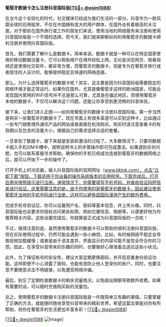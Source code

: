 **葡萄牙数据卡怎么注册抖音国际版[[TG💪+ @esim1088](https://t.me/s/esim1088)]**

在当今这个全球化的时代，社交媒体已经成为我们生活的一部分。抖音作为一款风靡全球的应用程序，不仅在中国拥有庞大的用户群体，在国外也有着极高的关注度。对于那些在国外旅行或工作的朋友们来说，使用当地的网络服务来注册和使用抖音国际版是一个不错的选择。而今天，我们就来聊聊如何利用葡萄牙的数据卡顺利注册并使用抖音国际版。

首先，我们需要了解什么是数据卡。简单来说，数据卡就是一种可以在特定国家使用的移动数据流量卡。它可以帮助用户在境外轻松上网，无论是浏览网页、观看视频还是使用社交软件，都非常方便。而葡萄牙的数据卡，则是专为在葡萄牙旅行或者居住的人设计的，能够提供稳定且快速的网络连接。

那么，为什么选择葡萄牙的数据卡呢？其实，这主要是因为抖音国际版需要稳定的网络环境才能正常运行。如果你在国外，尤其是像葡萄牙这样的欧洲国家，可能会发现国内常用的WiFi信号并不总是那么可靠，尤其是在偏远地区。而使用葡萄牙本地的数据卡，不仅可以解决这个问题，还能让你享受到更流畅的抖音体验。

接下来，让我们进入正题——如何用葡萄牙的数据卡注册抖音国际版。第一步当然是购买一张葡萄牙的数据卡了。现在市面上有很多渠道可以买到这种卡，比如通过一些专门销售境外通讯产品的网站或者直接在机场购买。购买时请注意查看卡的有效期以及包含的流量大小，根据自己的需求选择合适的套餐。

一旦拿到了数据卡，接下来就是安装和激活的过程了。大多数情况下，只要将数据卡插入手机SIM卡槽中，按照说明书上的步骤操作即可完成激活。如果遇到任何问题，也可以联系客服寻求帮助。确保你的手机已经成功连接到葡萄牙的数据网络之后，就可以开始下一步的操作了。

打开手机上的浏览器，输入抖音国际版的官网网址（www.tiktok.com），点击“立即下载”按钮，下载适用于你设备的操作系统版本的应用程序。下载完成后，打开应用并按照提示进行注册。通常情况下，你需要填写手机号码，并接收验证码短信来进行验证。这里需要注意的是，由于你使用的是葡萄牙的数据卡，因此建议使用葡萄牙当地的手机号码进行注册，这样可以避免因国际漫游产生的额外费用。

完成手机号验证后，你可以设置用户名、密码等基本信息，并上传头像。同时，抖音国际版也会要求你授权访问某些权限，例如位置信息、相册等，以便更好地为你推荐相关内容。这些设置完成后，你就算是正式成为抖音国际版的一员啦！

不过，值得注意的是，虽然使用葡萄牙的数据卡可以帮助你顺利注册抖音国际版，但在实际使用过程中，仍然可能会遇到一些小麻烦。比如，有时候网络不稳定会导致视频加载缓慢；或者是由于语言差异，界面显示的内容可能不是完全符合你的习惯。因此，在享受抖音带来的乐趣的同时，也要做好心理准备去适应这些小状况。

此外，为了保证账号的安全性，建议大家定期更换密码，并开启双重身份验证功能。这样即使不小心泄露了密码，也能有效防止他人登录你的账户。同时，也要注意不要随意点击不明链接，以免遭受网络诈骗。

最后，别忘了定期检查数据卡的剩余流量情况，以免超出限额导致额外收费。如果有需要的话，可以随时充值购买新的流量包。

总之，使用葡萄牙的数据卡注册抖音国际版是一件既简单又有趣的事情。只要掌握了正确的方法，就能随时随地享受抖音带来的精彩世界。希望这篇文章能对你有所帮助，祝你在葡萄牙的生活更加丰富多彩！[[TG💪+ @esim1088](https://t.me/s/esim1088)]

[[TG💪+ @esim1088](https://t.me/s/esim1088) ![Image](https://i.postimg.cc/4NQfJmqS/Snipaste-2025-05-13-00-14-12.png)]